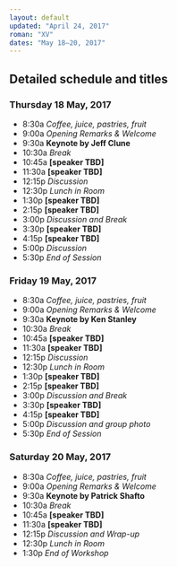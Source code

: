 ```yaml
---
layout: default
updated: "April 24, 2017"
roman: "XV"
dates: "May 18–20, 2017"
---
```


## Detailed schedule and titles

### Thursday 18 May, 2017

- 8:30a _Coffee, juice, pastries, fruit_
- 9:00a _Opening Remarks & Welcome_
- 9:30a **Keynote by Jeff Clune**
- 10:30a _Break_
- 10:45a **[speaker TBD]**
- 11:30a **[speaker TBD]**
- 12:15p _Discussion_
- 12:30p _Lunch in Room_
- 1:30p **[speaker TBD]**
- 2:15p **[speaker TBD]**
- 3:00p _Discussion and Break_
- 3:30p **[speaker TBD]**
- 4:15p **[speaker TBD]**
- 5:00p _Discussion_
- 5:30p _End of Session_

### Friday 19 May, 2017
- 8:30a _Coffee, juice, pastries, fruit_
- 9:00a _Opening Remarks & Welcome_
- 9:30a **Keynote by Ken Stanley**
- 10:30a _Break_
- 10:45a **[speaker TBD]**
- 11:30a **[speaker TBD]**
- 12:15p _Discussion_
- 12:30p _Lunch in Room_
- 1:30p **[speaker TBD]**
- 2:15p **[speaker TBD]**
- 3:00p _Discussion and Break_
- 3:30p **[speaker TBD]**
- 4:15p **[speaker TBD]**
- 5:00p _Discussion and group photo_
- 5:30p _End of Session_

### Saturday 20 May, 2017
- 8:30a _Coffee, juice, pastries, fruit_
- 9:00a _Opening Remarks & Welcome_
- 9:30a **Keynote by Patrick Shafto**
- 10:30a _Break_
- 10:45a **[speaker TBD]**
- 11:30a **[speaker TBD]**
- 12:15p _Discussion and Wrap-up_
- 12:30p _Lunch in Room_
- 1:30p _End of Workshop_
